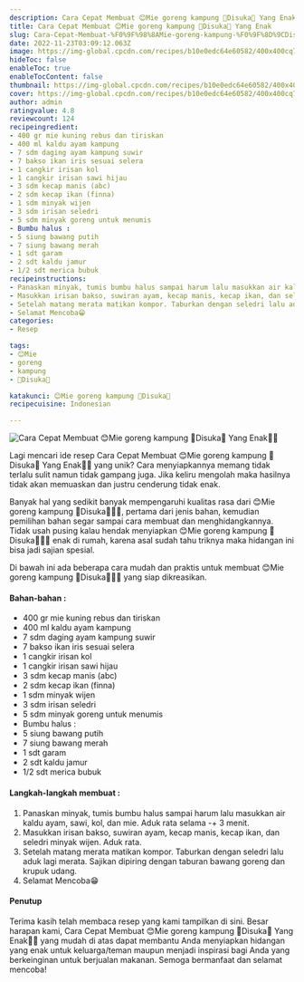 ```yaml
---
description: Cara Cepat Membuat 😊Mie goreng kampung 🍜Disuka🍜 Yang Enak"
title: Cara Cepat Membuat 😊Mie goreng kampung 🍜Disuka🍜 Yang Enak
slug: Cara-Cepat-Membuat-%F0%9F%98%8AMie-goreng-kampung-%F0%9F%8D%9CDisuka%F0%9F%8D%9C-Yang-Enak
date: 2022-11-23T03:09:12.063Z
image: https://img-global.cpcdn.com/recipes/b10e0edc64e60582/400x400cq70/photo.jpg
hideToc: false
enableToc: true
enableTocContent: false
thumbnail: https://img-global.cpcdn.com/recipes/b10e0edc64e60582/400x400cq70/photo.jpg
cover: https://img-global.cpcdn.com/recipes/b10e0edc64e60582/400x400cq70/photo.jpg
author: admin
ratingvalue: 4.8
reviewcount: 124
recipeingredient:
- 400 gr mie kuning rebus dan tiriskan
- 400 ml kaldu ayam kampung
- 7 sdm daging ayam kampung suwir
- 7 bakso ikan iris sesuai selera
- 1 cangkir irisan kol
- 1 cangkir irisan sawi hijau
- 3 sdm kecap manis (abc)
- 2 sdm kecap ikan (finna)
- 1 sdm minyak wijen
- 3 sdm irisan seledri
- 5 sdm minyak goreng untuk menumis
- Bumbu halus :
- 5 siung bawang putih
- 7 siung bawang merah
- 1 sdt garam
- 2 sdt kaldu jamur
- 1/2 sdt merica bubuk
recipeinstructions:
- Panaskan minyak, tumis bumbu halus sampai harum lalu masukkan air kaldu ayam, sawi, kol, dan mie. Aduk rata selama -+ 3 menit.
- Masukkan irisan bakso, suwiran ayam, kecap manis, kecap ikan, dan seledri minyak wijen. Aduk rata.
- Setelah matang merata matikan kompor. Taburkan dengan seledri lalu aduk lagi merata. Sajikan dipiring dengan taburan bawang goreng dan krupuk udang.
- Selamat Mencoba😁
categories:
- Resep

tags:
- 😊Mie
- goreng
- kampung
- 🍜Disuka🍜

katakunci: 😊Mie goreng kampung 🍜Disuka🍜
recipecuisine: Indonesian

---
```


![Cara Cepat Membuat 😊Mie goreng kampung 🍜Disuka🍜 Yang Enak👩‍🍳](https://img-global.cpcdn.com/recipes/b10e0edc64e60582/400x400cq70/photo.jpg)

Lagi mencari ide resep Cara Cepat Membuat 😊Mie goreng kampung 🍜Disuka🍜 Yang Enak👩‍🍳 yang unik? Cara menyiapkannya memang tidak terlalu sulit namun tidak gampang juga. Jika keliru mengolah maka hasilnya tidak akan memuaskan dan justru cenderung tidak enak.

Banyak hal yang sedikit banyak mempengaruhi kualitas rasa dari 😊Mie goreng kampung 🍜Disuka🍜👩‍🍳, pertama dari jenis bahan, kemudian pemilihan bahan segar sampai cara membuat dan menghidangkannya. Tidak usah pusing kalau hendak menyiapkan 😊Mie goreng kampung 🍜Disuka🍜👩‍🍳 enak di rumah, karena asal sudah tahu triknya maka hidangan ini bisa jadi sajian spesial.

Di bawah ini ada beberapa cara mudah dan praktis untuk membuat 😊Mie goreng kampung 🍜Disuka🍜👩‍🍳 yang siap dikreasikan.

<!--inarticleads1-->

#### Bahan-bahan :

- 400 gr mie kuning rebus dan tiriskan
- 400 ml kaldu ayam kampung
- 7 sdm daging ayam kampung suwir
- 7 bakso ikan iris sesuai selera
- 1 cangkir irisan kol
- 1 cangkir irisan sawi hijau
- 3 sdm kecap manis (abc)
- 2 sdm kecap ikan (finna)
- 1 sdm minyak wijen
- 3 sdm irisan seledri
- 5 sdm minyak goreng untuk menumis
- Bumbu halus :
- 5 siung bawang putih
- 7 siung bawang merah
- 1 sdt garam
- 2 sdt kaldu jamur
- 1/2 sdt merica bubuk

<!--inarticleads2-->

#### Langkah-langkah membuat :

1. Panaskan minyak, tumis bumbu halus sampai harum lalu masukkan air kaldu ayam, sawi, kol, dan mie. Aduk rata selama -+ 3 menit.
1. Masukkan irisan bakso, suwiran ayam, kecap manis, kecap ikan, dan seledri minyak wijen. Aduk rata.
1. Setelah matang merata matikan kompor. Taburkan dengan seledri lalu aduk lagi merata. Sajikan dipiring dengan taburan bawang goreng dan krupuk udang.
1. Selamat Mencoba😁

#### Penutup

Terima kasih telah membaca resep yang kami tampilkan di sini. Besar harapan kami, Cara Cepat Membuat 😊Mie goreng kampung 🍜Disuka🍜 Yang Enak👩‍🍳 yang mudah di atas dapat membantu Anda menyiapkan hidangan yang enak untuk keluarga/teman maupun menjadi inspirasi bagi Anda yang berkeinginan untuk berjualan makanan. Semoga bermanfaat dan selamat mencoba!